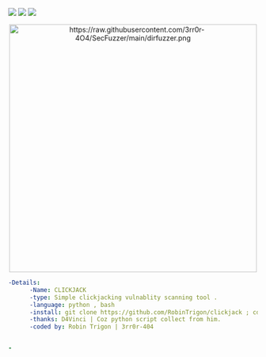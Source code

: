 
<img src="https://img.shields.io/badge/-Linux-black?style=for-the-badge&logo=Linux&logoColor=white"> <img src="https://img.shields.io/badge/-Python-black?style=for-the-badge&logo=python&logoColor=white"> <img src="https://img.shields.io/badge/-Terminal-black?style=for-the-badge&logo=GNU%20Bash&logoColor=white">



<p align="center"><img alt="https://raw.githubusercontent.com/3rr0r-4O4/SecFuzzer/main/dirfuzzer.png" width="500px" src="https://raw.githubusercontent.com/RobinTrigon/surp/main/image.png" /></p>

```yaml
-Details:
      -Name: CLICKJACK
      -type: Simple clickjacking vulnablity scanning tool .
      -language: python , bash
      -install: git clone https://github.com/RobinTrigon/clickjack ; cd clickjack ; bash clickjack.sh
      -thanks: D4Vinci | Coz python script collect from him.
      -coded by: Robin Trigon | 3rr0r-404


-

```
